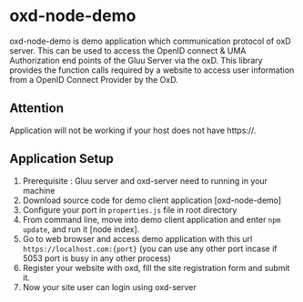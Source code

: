 # oxd-node-demo

oxd-node-demo is demo application which communication protocol of oxD server. This can be used to access the OpenID connect & UMA Authorization end points of the Gluu Server via the oxD. This library provides the function calls required by a website to access user information from a OpenID Connect Provider by the OxD.

## Attention

Application will not be working if your host does not have https://.

## Application Setup

1. Prerequisite : Gluu server and oxd-server need to running in your machine
2. Download source code for demo client application [oxd-node-demo]
3. Configure your port in `properties.js` file in root directory
4. From command line, move into demo client application and enter `npm update`, and run it [node index].
5. Go to web browser and access demo application with this url `https://localhost.com:{port}` (you can use any other port incase if 5053 port is busy in any other process)
6. Register your website with oxd, fill the site registration form and submit it.
7. Now your site user can login using oxd-server
